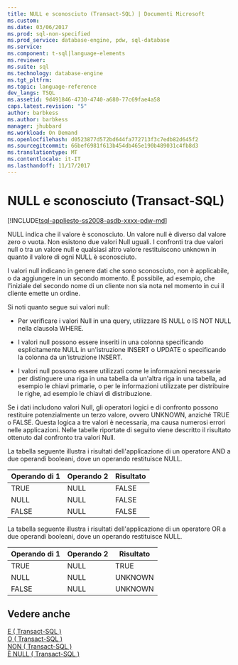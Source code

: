 ```yaml
---
title: NULL e sconosciuto (Transact-SQL) | Documenti Microsoft
ms.custom: 
ms.date: 03/06/2017
ms.prod: sql-non-specified
ms.prod_service: database-engine, pdw, sql-database
ms.service: 
ms.component: t-sql|language-elements
ms.reviewer: 
ms.suite: sql
ms.technology: database-engine
ms.tgt_pltfrm: 
ms.topic: language-reference
dev_langs: TSQL
ms.assetid: 9d491846-4730-4740-a680-77c69fae4a58
caps.latest.revision: "5"
author: barbkess
ms.author: barbkess
manager: jhubbard
ms.workload: On Demand
ms.openlocfilehash: d0523877d572bd644fa772713f3c7edb82d645f2
ms.sourcegitcommit: 66bef6981f613b454db465e190b489031c4fb8d3
ms.translationtype: MT
ms.contentlocale: it-IT
ms.lasthandoff: 11/17/2017
---
```

# <a name="null-and-unknown-transact-sql"></a>NULL e sconosciuto (Transact-SQL)
[!INCLUDE[tsql-appliesto-ss2008-asdb-xxxx-pdw-md](../../includes/tsql-appliesto-ss2008-asdb-xxxx-pdw-md.md)]

  NULL indica che il valore è sconosciuto. Un valore null è diverso dal valore zero o vuota. Non esistono due valori Null uguali. I confronti tra due valori null o tra un valore null e qualsiasi altro valore restituiscono unknown in quanto il valore di ogni NULL è sconosciuto.  
  
 I valori null indicano in genere dati che sono sconosciuto, non è applicabile, o da aggiungere in un secondo momento. È possibile, ad esempio, che l'iniziale del secondo nome di un cliente non sia nota nel momento in cui il cliente emette un ordine.  
  
 Si noti quanto segue sui valori null:  
  
-   Per verificare i valori Null in una query, utilizzare IS NULL o IS NOT NULL nella clausola WHERE.  
  
-   I valori null possono essere inseriti in una colonna specificando esplicitamente NULL in un'istruzione INSERT o UPDATE o specificando la colonna da un'istruzione INSERT.  
  
-   I valori null possono essere utilizzati come le informazioni necessarie per distinguere una riga in una tabella da un'altra riga in una tabella, ad esempio le chiavi primarie, o per le informazioni utilizzate per distribuire le righe, ad esempio le chiavi di distribuzione.  
  
 Se i dati includono valori Null, gli operatori logici e di confronto possono restituire potenzialmente un terzo valore, ovvero UNKNOWN, anziché TRUE o FALSE. Questa logica a tre valori è necessaria, ma causa numerosi errori nelle applicazioni. Nelle tabelle riportate di seguito viene descritto il risultato ottenuto dal confronto tra valori Null.  
  
 La tabella seguente illustra i risultati dell'applicazione di un operatore AND a due operandi booleani, dove un operando restituisce NULL.  
  
|Operando di 1|Operando 2|Risultato|  
|---------------|---------------|------------|  
|TRUE|NULL|FALSE|  
|NULL|NULL|FALSE|  
|FALSE|NULL|FALSE|  
  
 La tabella seguente illustra i risultati dell'applicazione di un operatore OR a due operandi booleani, dove un operando restituisce NULL.  
  
|Operando di 1|Operando 2|Risultato|  
|---------------|---------------|------------|  
|TRUE|NULL|TRUE|  
|NULL|NULL|UNKNOWN|  
|FALSE|NULL|UNKNOWN|  
  
## <a name="see-also"></a>Vedere anche  
 [E &#40; Transact-SQL &#41;](../../t-sql/language-elements/and-transact-sql.md)   
 [O &#40; Transact-SQL &#41;](../../t-sql/language-elements/or-transact-sql.md)   
 [NON &#40; Transact-SQL &#41;](../../t-sql/language-elements/not-transact-sql.md)   
 [È NULL &#40; Transact-SQL &#41;](../../t-sql/queries/is-null-transact-sql.md)  
  
  
